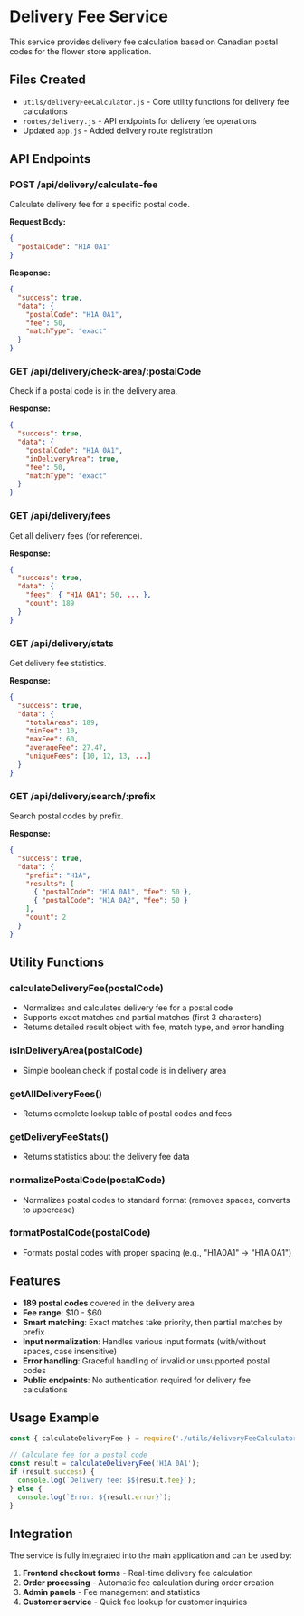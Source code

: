 # Delivery Fee Service

This service provides delivery fee calculation based on Canadian postal codes for the flower store application.

## Files Created

- `utils/deliveryFeeCalculator.js` - Core utility functions for delivery fee calculations
- `routes/delivery.js` - API endpoints for delivery fee operations
- Updated `app.js` - Added delivery route registration

## API Endpoints

### POST /api/delivery/calculate-fee
Calculate delivery fee for a specific postal code.

**Request Body:**
```json
{
  "postalCode": "H1A 0A1"
}
```

**Response:**
```json
{
  "success": true,
  "data": {
    "postalCode": "H1A 0A1",
    "fee": 50,
    "matchType": "exact"
  }
}
```

### GET /api/delivery/check-area/:postalCode
Check if a postal code is in the delivery area.

**Response:**
```json
{
  "success": true,
  "data": {
    "postalCode": "H1A 0A1",
    "inDeliveryArea": true,
    "fee": 50,
    "matchType": "exact"
  }
}
```

### GET /api/delivery/fees
Get all delivery fees (for reference).

**Response:**
```json
{
  "success": true,
  "data": {
    "fees": { "H1A 0A1": 50, ... },
    "count": 189
  }
}
```

### GET /api/delivery/stats
Get delivery fee statistics.

**Response:**
```json
{
  "success": true,
  "data": {
    "totalAreas": 189,
    "minFee": 10,
    "maxFee": 60,
    "averageFee": 27.47,
    "uniqueFees": [10, 12, 13, ...]
  }
}
```

### GET /api/delivery/search/:prefix
Search postal codes by prefix.

**Response:**
```json
{
  "success": true,
  "data": {
    "prefix": "H1A",
    "results": [
      { "postalCode": "H1A 0A1", "fee": 50 },
      { "postalCode": "H1A 0A2", "fee": 50 }
    ],
    "count": 2
  }
}
```

## Utility Functions

### calculateDeliveryFee(postalCode)
- Normalizes and calculates delivery fee for a postal code
- Supports exact matches and partial matches (first 3 characters)
- Returns detailed result object with fee, match type, and error handling

### isInDeliveryArea(postalCode)
- Simple boolean check if postal code is in delivery area

### getAllDeliveryFees()
- Returns complete lookup table of postal codes and fees

### getDeliveryFeeStats()
- Returns statistics about the delivery fee data

### normalizePostalCode(postalCode)
- Normalizes postal codes to standard format (removes spaces, converts to uppercase)

### formatPostalCode(postalCode)
- Formats postal codes with proper spacing (e.g., "H1A0A1" → "H1A 0A1")

## Features

- **189 postal codes** covered in the delivery area
- **Fee range**: $10 - $60
- **Smart matching**: Exact matches take priority, then partial matches by prefix
- **Input normalization**: Handles various input formats (with/without spaces, case insensitive)
- **Error handling**: Graceful handling of invalid or unsupported postal codes
- **Public endpoints**: No authentication required for delivery fee calculations

## Usage Example

```javascript
const { calculateDeliveryFee } = require('./utils/deliveryFeeCalculator');

// Calculate fee for a postal code
const result = calculateDeliveryFee('H1A 0A1');
if (result.success) {
  console.log(`Delivery fee: $${result.fee}`);
} else {
  console.log(`Error: ${result.error}`);
}
```

## Integration

The service is fully integrated into the main application and can be used by:

1. **Frontend checkout forms** - Real-time delivery fee calculation
2. **Order processing** - Automatic fee calculation during order creation
3. **Admin panels** - Fee management and statistics
4. **Customer service** - Quick fee lookup for customer inquiries

